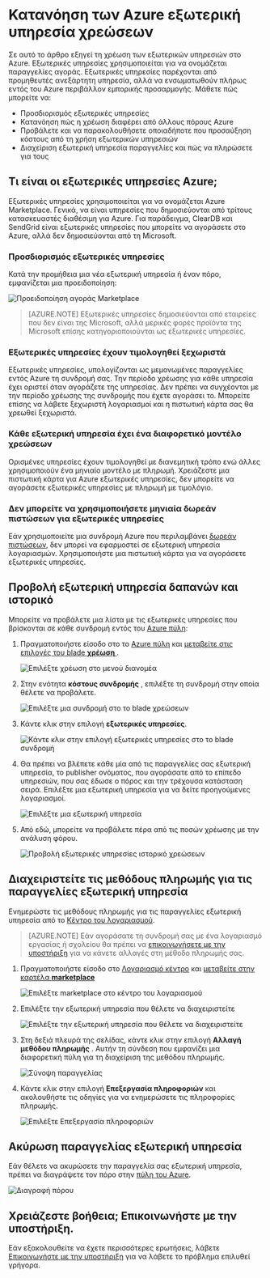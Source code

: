 <properties
    pageTitle="Κατανόηση των χρεώσεων Azure εξωτερική υπηρεσία | Microsoft Azure"
    description="Μάθετε σχετικά με τις χρεώσεις από εξωτερικές υπηρεσίες, παλαιότερα γνωστό ως Marketplace, χρεώσεις στο Azure."
    services=""
    documentationCenter=""
    authors="adpick"
    manager="felixwu"
    editor=""
    tags="billing"
    />

<tags
    ms.service="billing"
    ms.workload="na"
    ms.tgt_pltfrm="na"
    ms.devlang="na"
    ms.topic="article"
    ms.date="10/12/2016"
    ms.author="adpick"/>

# <a name="understand-your-azure-external-service-charges"></a>Κατανόηση των Azure εξωτερική υπηρεσία χρεώσεων

Σε αυτό το άρθρο εξηγεί τη χρέωση των εξωτερικών υπηρεσιών στο Azure. Εξωτερικές υπηρεσίες χρησιμοποιείται για να ονομάζεται παραγγελίες αγοράς. Εξωτερικές υπηρεσίες παρέχονται από προμηθευτές ανεξάρτητη υπηρεσία, αλλά να ενσωματωθούν πλήρως εντός του Azure περιβάλλον εμπορικής προσαρμογής. Μάθετε πώς μπορείτε να:

- Προσδιορισμός εξωτερικές υπηρεσίες
- Κατανόηση πώς η χρέωση διαφέρει από άλλους πόρους Azure
- Προβάλετε και να παρακολουθήσετε οποιαδήποτε που προσαύξηση κόστους από τη χρήση εξωτερικών υπηρεσιών
- Διαχείριση εξωτερική υπηρεσία παραγγελίες και πώς να πληρώσετε για τους

## <a name="what-are-azure-external-services"></a>Τι είναι οι εξωτερικές υπηρεσίες Azure;

Εξωτερικές υπηρεσίες χρησιμοποιείται για να ονομάζεται Azure Marketplace. Γενικά, να είναι υπηρεσίες που δημοσιεύονται από τρίτους κατασκευαστές διαθέσιμη για Azure. Για παράδειγμα, ClearDB και SendGrid είναι εξωτερικές υπηρεσίες που μπορείτε να αγοράσετε στο Azure, αλλά δεν δημοσιεύονται από τη Microsoft.

### <a name="identify-external-services"></a>Προσδιορισμός εξωτερικές υπηρεσίες

Κατά την προμήθεια μια νέα εξωτερική υπηρεσία ή έναν πόρο, εμφανίζεται μια προειδοποίηση:

![Προειδοποίηση αγοράς Marketplace](./media/billing-understand-your-azure-marketplace-charges/marketplace-warning.PNG)

>[AZURE.NOTE] Εξωτερικές υπηρεσίες δημοσιεύονται από εταιρείες που δεν είναι της Microsoft, αλλά μερικές φορές προϊόντα της Microsoft επίσης κατηγοριοποιούνται ως εξωτερικές υπηρεσίες.

### <a name="external-services-are-billed-separately"></a>Εξωτερικές υπηρεσίες έχουν τιμολογηθεί ξεχωριστά

Εξωτερικές υπηρεσίες, υπολογίζονται ως μεμονωμένες παραγγελίες εντός Azure τη συνδρομή σας. Την περίοδο χρέωσης για κάθε υπηρεσία έχει οριστεί όταν αγοράζετε της υπηρεσίας. Δεν πρέπει να συγχέονται με την περίοδο χρέωσης της συνδρομής που έχετε αγοράσει το. Μπορείτε επίσης να λάβετε ξεχωριστή λογαριασμοί και η πιστωτική κάρτα σας θα χρεωθεί ξεχωριστά.

### <a name="each-external-service-has-a-different-billing-model"></a>Κάθε εξωτερική υπηρεσία έχει ένα διαφορετικό μοντέλο χρεώσεων

Ορισμένες υπηρεσίες έχουν τιμολογηθεί με διανεμητική τρόπο ενώ άλλες χρησιμοποιούν ένα μηνιαίο μοντέλο με πληρωμή. Χρειάζεστε μια πιστωτική κάρτα για Azure εξωτερικές υπηρεσίες, δεν μπορείτε να αγοράσετε εξωτερικές υπηρεσίες με πληρωμή με τιμολόγιο.

### <a name="you-cant-use-monthly-free-credits-for-external-services"></a>Δεν μπορείτε να χρησιμοποιήσετε μηνιαία δωρεάν πιστώσεων για εξωτερικές υπηρεσίες

Εάν χρησιμοποιείτε μια συνδρομή Azure που περιλαμβάνει [δωρεάν πιστώσεων](https://azure.microsoft.com/pricing/spending-limits/), δεν μπορεί να εφαρμοστεί σε εξωτερική υπηρεσία λογαριασμών. Χρησιμοποιήστε μια πιστωτική κάρτα για να αγοράσετε εξωτερικές υπηρεσίες.

## <a name="view-external-service-spending-and-history"></a>Προβολή εξωτερική υπηρεσία δαπανών και ιστορικό

Μπορείτε να προβάλετε μια λίστα με τις εξωτερικές υπηρεσίες που βρίσκονται σε κάθε συνδρομή εντός του [Azure πύλη](https://portal.azure.com/): 

1. Πραγματοποιήστε είσοδο στο το [Azure πύλη](https://portal.azure.com/) και [μεταβείτε στις επιλογές του blade **χρέωση** ](https://portal.azure.com/?flight=1#blade/Microsoft_Azure_Billing/BillingBlade).

    ![Επιλέξτε χρέωση στο μενού διανομέα](./media/billing-understand-your-azure-marketplace-charges/billing-button.png) 
  
2. Στην ενότητα **κόστους συνδρομής** , επιλέξτε τη συνδρομή στην οποία θέλετε να προβάλετε. 
   
    ![Επιλέξτε μια συνδρομή στο το blade χρεώσεων](./media/billing-understand-your-azure-marketplace-charges/select-sub.png)

3. Κάντε κλικ στην επιλογή **εξωτερικές υπηρεσίες**.

    ![Κάντε κλικ στην επιλογή εξωτερικές υπηρεσίες στο το blade συνδρομή](./media/billing-understand-your-azure-marketplace-charges/external-service-blade.png)

4. Θα πρέπει να βλέπετε κάθε μία από τις παραγγελίες σας εξωτερική υπηρεσία, το publisher ονόματος, που αγοράσατε από το επίπεδο υπηρεσιών, που σας έδωσε ο πόρος και την τρέχουσα κατάσταση σειρά. Επιλέξτε μια εξωτερική υπηρεσία για να δείτε προηγούμενες λογαριασμοί.

    ![Επιλέξτε μια εξωτερική υπηρεσία](./media/billing-understand-your-azure-marketplace-charges/external-service-blade2.png)

5. Από εδώ, μπορείτε να προβάλετε πέρα από τις ποσών χρέωσης με την ανάλυση φόρου.

    ![Προβολή εξωτερικές υπηρεσίες ιστορικό χρεώσεων](./media/billing-understand-your-azure-marketplace-charges/billing-overview-blade.png)

## <a name="manage-payment-methods-for-external-service-orders"></a>Διαχειριστείτε τις μεθόδους πληρωμής για τις παραγγελίες εξωτερική υπηρεσία

Ενημερώστε τις μεθόδους πληρωμής για τις παραγγελίες εξωτερική υπηρεσία από το [Κέντρο του λογαριασμού](https://account.windowsazure.com/).

> [AZURE.NOTE] Εάν αγοράσατε τη συνδρομή σας με ένα λογαριασμό εργασίας ή σχολείου θα πρέπει να [επικοινωνήσετε με την υποστήριξη](https://portal.azure.com/?#blade/Microsoft_Azure_Support/HelpAndSupportBlade) για να κάνετε αλλαγές στη μέθοδο πληρωμής σας.

1. Πραγματοποιήστε είσοδο στο [Λογαριασμό κέντρο](https://account.windowsazure.com/) και [μεταβείτε στην καρτέλα **marketplace** ](https://account.windowsazure.com/Store)

    ![Επιλέξτε marketplace στο κέντρο του λογαριασμού](./media/billing-understand-your-azure-marketplace-charges/select-marketplace.png)

2. Επιλέξτε την εξωτερική υπηρεσία που θέλετε να διαχειριστείτε

    ![Επιλέξτε την εξωτερική υπηρεσία που θέλετε να διαχειριστείτε](./media/billing-understand-your-azure-marketplace-charges/select-ext-service.png)

3. Στη δεξιά πλευρά της σελίδας, κάντε κλικ στην επιλογή **Αλλαγή μεθόδου πληρωμής** . Αυτήν τη σύνδεση που εμφανίζει μια διαφορετική πύλη για τη διαχείριση της μεθόδου πληρωμής.
    
    ![Σύνοψη παραγγελίας](./media/billing-understand-your-azure-marketplace-charges/change-payment.PNG)

4. Κάντε κλικ στην επιλογή **Επεξεργασία πληροφοριών** και ακολουθήστε τις οδηγίες για να ενημερώσετε τις πληροφορίες πληρωμής.

    ![Επιλέξτε Επεξεργασία πληροφοριών](./media/billing-understand-your-azure-marketplace-charges/edit-info.png)
    
## <a name="cancel-an-external-service-order"></a>Ακύρωση παραγγελίας εξωτερική υπηρεσία

Εάν θέλετε να ακυρώσετε την παραγγελία σας εξωτερική υπηρεσία, πρέπει να διαγράψετε τον πόρο στην [πύλη του Azure](https://portal.azure.com).

![Διαγραφή πόρου](./media/billing-understand-your-azure-marketplace-charges/deleteMarketplaceOrder.PNG)

## <a name="need-help-contact-support"></a>Χρειάζεστε βοήθεια; Επικοινωνήστε με την υποστήριξη.

Εάν εξακολουθείτε να έχετε περισσότερες ερωτήσεις, λάβετε [Επικοινωνήστε με την υποστήριξη](https://portal.azure.com/?#blade/Microsoft_Azure_Support/HelpAndSupportBlade) για να λάβετε το πρόβλημα επιλυθεί γρήγορα.
